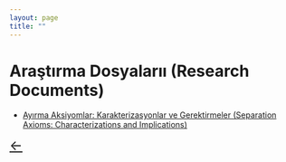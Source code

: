 ```yaml
---
layout: page
title: ""
---
```


# Araştırma Dosyalarıı (Research Documents)

- [Ayırma Aksiyomlar: Karakterizasyonlar ve Gerektirmeler (Separation Axioms: Characterizations and Implications)](pdffiles/Test.pdf)

<a href="/" class="back-arrow" style="font-size:24px;">←</a>
